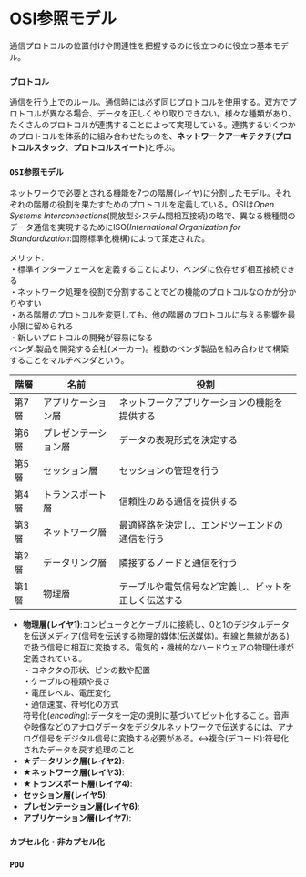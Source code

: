 # OSI参照モデル
通信プロトコルの位置付けや関連性を把握するのに役立つのに役立つ基本モデル。

### **`プロトコル`**
通信を行う上でのルール。通信時には必ず同じプロトコルを使用する。双方でプロトコルが異なる場合、データを正しくやり取りできない。様々な種類があり、たくさんのプロトコルが連携することによって実現している。連携するいくつかのプロトコルを体系的に組み合わせたものを、**ネットワークアーキテクチ**(**プロトコルスタック**、**プロトコルスイート**)と呼ぶ。
### **`OSI参照モデル`**
ネットワークで必要とされる機能を7つの階層(レイヤ)に分割したモデル。それぞれの階層の役割を果たすためのプロトコルを定義している。OSIは*Open Systems Interconnections*(開放型システム間相互接続)の略で、異なる機種間のデータ通信を実現するためにISO(*International Organization for Standardization*:国際標準化機構)によって策定された。  

メリット:  
・標準インターフェースを定義することにより、ベンダに依存せず相互接続できる  
・ネットワーク処理を役割で分割することでどの機能のプロトコルなのかが分かりやすい  
・ある階層のプロトコルを変更しても、他の階層のプロトコルに与える影響を最小限に留められる  
・新しいプロトコルの開発が容易になる  
ベンダ:製品を開発する会社(メーカー)。複数のベンダ製品を組み合わせて構築することをマルチベンダという。

|階層 |名前              |役割                                        |
|----|-----------------|--------------------------------------------|
|第7層|アプリケーション層  |ネットワークアプリケーションの機能を提供する       |
|第6層|プレゼンテーション層|データの表現形式を決定する                      |
|第5層|セッション層       |セッションの管理を行う                         |
|第4層|トランスポート層    |信頼性のある通信を提供する                     |
|第3層|ネットワーク層      |最適経路を決定し、エンドツーエンドの通信を行う    |
|第2層|データリンク層     |隣接するノードと通信を行う                      |
|第1層|物理層            |テーブルや電気信号など定義し、ビットを正しく伝送する|

- **物理層(レイヤ1)**:コンピュータとケーブルに接続し、0と1のデジタルデータを伝送メディア(信号を伝送する物理的媒体(伝送媒体)。有線と無線がある)で扱う信号に相互に変換する。電気的・機械的なハードウェアの物理仕様が定義されている。  
・コネクタの形状、ピンの数や配置  
・ケーブルの種類や長さ  
・電圧レベル、電圧変化  
・通信速度、符号化の方式  
符号化(*encoding*):データを一定の規則に基づいてビット化すること。音声や映像などのアナログデータをデジタルネットワークで伝送するには、アナログ信号をデジタル信号に変換する必要がある。↔︎複合(デコード):符号化されたデータを戻す処理のこと
- **★データリンク層(レイヤ2)**:
- **★ネットワーク層(レイヤ3)**:
- **★トランスポート層(レイヤ4)**:
- **セッション層(レイヤ5)**:
- **プレゼンテーション層(レイヤ6)**:
- **アプリケーション層(レイヤ7)**:

### **`カプセル化・非カプセル化`**
### **`PDU`**

